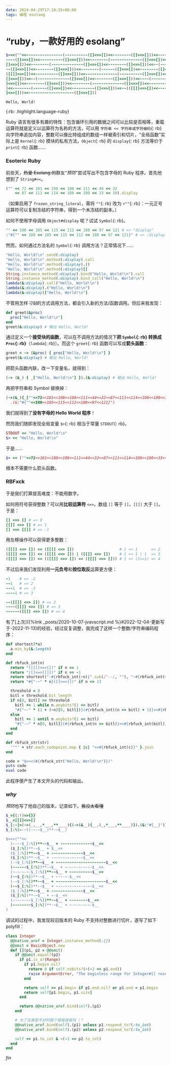 ```yaml
---
date: 2024-04-29T17:10:55+08:00
tags: 编程 esolang
---
```


# “ruby，一款好用的 esolang”

~~~ruby
$><<(""<<~-~-~-~-~-~-~-~-(-~-~-~-~-~([]<=>[])<<-~-~-~-~([]<=>[]))<<-~-~-~-~-~(-~
-~-~([]<=>[])<<-~-~-~-~-~([]<=>[]))<<~-~-~-~-(-~-~-~-~-~-~-~([]<=>[])<<-~-~-~-~(
[]<=>[]))<<~-~-~-~-(-~-~-~-~-~-~-~([]<=>[])<<-~-~-~-~([]<=>[]))<<~-(-~-~-~-~-~-~
-~([]<=>[])<<-~-~-~-~([]<=>[]))<<~-~-~-~-(-~-~-~([]<=>[])<<-~-~-~-~([]<=>[]))<<(
([[]]<=>[])<<-~-~-~-~-~([]<=>[]))<<-~-~-~-~-~-~-~(-~-~-~-~-~([]<=>[])<<-~-~-~-~(
[]<=>[]))<<~-(-~-~-~-~-~-~-~([]<=>[])<<-~-~-~-~([]<=>[]))<<-~-~(-~-~-~-~-~-~-~([
]<=>[])<<-~-~-~-~([]<=>[]))<<~-~-~-~-(-~-~-~-~-~-~-~([]<=>[])<<-~-~-~-~([]<=>[])
)<<-~-~-~-~(-~-~-~([]<=>[])<<-~-~-~-~-~([]<=>[]))<<-~(([[]]<=>[])<<-~-~-~-~-~([
]<=>[]))<<-~-~-~-~-~-~-~-~-~-~([]<=>[]))
~~~

    Hello, World!


{:rb: .highlight.language-ruby}

Ruby 语言有很多有趣的特性：包含循环引用的数据之间可以比较是否相等，重载运算符就是定义以运算符为名称的方法，可以用 `字符串 << 字符串或字符编码`{: rb} 向字符串追加内容，整数可以像比特组成的数组一样被索引和切片，“全局函数”实际上是 `Kernel`{: rb} 模块的私有方法，`Object`{: rb} 的 `display`{: rb} 方法等价于 `print`{: rb} 函数……

### Esoteric Ruby

前些天，~~热爱 Esolang 的~~群友“*预防*”尝试写出不包含字母的 Ruby 程序。首先他想到了 `String#<<`。

~~~ruby
("" << 72 << 101 << 108 << 108 << 111 << 44 << 32
    << 87 << 111 << 114 << 108 << 100 << 33 << 10).display
~~~

（如果启用了 `frozen_string_literal`，需将 `""`{: rb} 改为 `+""`{: rb}：一元正号运算符可以复制冻结的字符串，得到一个未冻结的副本。）

如何不使用字母调用 `Object#display` 呢？试试 `Symbol`{: rb}。

~~~ruby
"" << 100 << 105 << 115 << 112 << 108 << 97 << 121 # => "display"
:"#{"" << 100 << 105 << 115 << 112 << 108 << 97 << 121}" # => :display
~~~

然而，如何通过方法名的 `Symbol`{: rb} 调用方法？正常情况下……

~~~ruby
"Hello, World!\n".send(:display)
"Hello, World!\n".method(:display).call
"Hello, World!\n".method(:display).()
"Hello, World!\n".method(:display)[]
String.instance_method(:display).bind("Hello, World!\n").call
String.instance_method(:display).bind_call("Hello, World!\n")
lambda(&:display).call("Hello, World!\n")
lambda(&:display).("Hello, World!\n")
lambda(&:display)["Hello, World!\n"]
~~~

不管用怎样*刁钻*的方式调用方法，都会引入新的方法/函数调用。但后来我发现：

~~~ruby
def greet(&proc)
  proc["Hello, World!\n"]
end
greet(&:display) # 输出 Hello, World!
~~~

通过定义一个**接受块的函数**，可以在不调用方法的情况下**把 `Symbol`{: rb} 转换成 `Proc`{: rb}**（`lambda`{: rb}）。而这个 `greet`{: rb} 函数可以写成**箭头函数**：

~~~ruby
greet = -> (&proc) { proc["Hello, World!\n"] }
greet(&:display) # 输出 Hello, World!
~~~

把箭头函数内联，改一下变量名，就得到：

~~~ruby
(-> (&_) { _["Hello, World!\n"] }).(&:display) # 输出 Hello, World!
~~~

再把字符串和 Symbol 替换掉：

~~~ruby
(->(&_){_[""<<72<<101<<108<<108<<111<<44<<32<<87<<111<<114<<108<<100<<33<<10]})
  .(&:"#{""<<100<<105<<115<<112<<108<<97<<121}")
~~~

我们就得到了**没有字母的 Hello World 程序**！

然而我们随即发现全局变量 `$>`{: rb} 相当于常量 `STDOUT`{: rb}。

~~~ruby
STDOUT << "Hello, World!\n"
$> << "Hello, World!\n"
~~~

于是……

~~~ruby
$> << (""<<72<<101<<108<<108<<111<<44<<32<<87<<111<<114<<108<<100<<33<<10)
~~~

根本不需要什么箭头函数。

### RBFxck

于是我们打算提高难度：不能用数字。

如何用符号获得整数？可以用**比较运算符** `<=>`。数组 `[]` 等于 `[]`，`[[]]` 大于 `[]`。于是：

~~~ruby
[] <=> [] # => 0
[[]] <=> [] # => 1
[] <=> [[]] # => -1
~~~

用左移操作可以获得更多整数：

~~~ruby
([[]] <=> []) << ([[]] <=> [])                    # 1 << 1      => 2
([[]] <=> []) << ([[]] <=> []) | ([[]] <=> [])    # 1 << 1 | 1  => 3
([[]] <=> []) << (([[]] <=> []) << ([[]] <=> [])) # 1 << (1<<1) => 4
~~~

不过后来我们发现利用**一元负号**和**按位取反**运算更方便：

~~~ruby
~1    # => -2
-~1   # => 2
~-~1  # => -3
-~-~1 # => 3

-~([[]] <=> []) # => 2
-~-~([[]] <=> []) # => 3
-~-~-~([[]] <=> []) # => 4
~~~

有了[上次]({%link _posts/2020-10-07-jvavscript.md
%}#2022-12-04-更新写于-2022-11-13)的经验，经过反复调整，我完成了这样一个整数/字符串编码程序：

~~~ruby
def shortest(*a)
  a.min_by(&:length)
end

def rbfuck_int(n)
  return "([[]]<=>[])" if n == 1
  return "([]<=>[[]])" if n == -1
  return shortest("-#{rbfuck_int(-n)}".sub(/^--/, ""), "~#{rbfuck_int(~n)}".sub(/^~~/, "")) if n.negative?
  return "#{"-~" * n}([]<=>[])" if n <= 13

  threshold = 8
  bitl = threshold.bit_length
  if n[0, bitl] >= threshold
    bitl += 1 while n.anybits?(1 << bitl)
    "#{"~-" * (1 + (~n)[0, bitl])}(#{rbfuck_int((n >> bitl) + 1)}<<#{rbfuck_int(bitl)})"
  else
    bitl += 1 until n.anybits?(1 << bitl)
    "#{"-~" * n[0, bitl]}(#{rbfuck_int(n >> bitl)}<<#{rbfuck_int(bitl)})"
  end
end

def rbfuck_str(str)
  '""' + str.each_codepoint.map { |c| "<<#{rbfuck_int(c)}" }.join
end

code = "$><<(#{rbfuck_str("Hello, World!\n")})"
puts code
eval code
~~~

此程序便产生了本文开头的代码和输出。

### *why*

*预防*也写了他自己的版本，记录如下。~~我没太看懂~~

~~~ruby
$_={(:!)=>{}}
$__=[[]]<=>[]
$_[:-]=(->(_,__,*___,**____){(->(&__){__.(_,*___,**____)}).(&:"#{__}")})
$_[:%]=-~((-~-~$__)**-~$__)

$><<(""<<
  (~-~-$_[:%])**-~$__ + -~-~-~-~-~-~-~$__<<
  ($_[:%])**-~$__ + $__<<
  ($_[:%])**-~$__ + -~-~-~-~-~-~-~$__<<
  ($_[:%])**-~$__ + -~-~-~-~-~-~-~$__<<
  (-~$_[:%])**-~$__ + ~-~-~-~-~-~-~-~-~-~-~-$__<<
  (~-~-~-$_[:%])**-~$__ + ~-~-~-~-~-~-$__<<
  (~-~-~-~-$_[:%])**-~$__ + ~-~-~-~-~-$__<<
  (-~$_[:%])**-~$__ + ~-~-~-$__<<
  (-~$_[:%])**-~$__ + ~-~-~-~-~-~-~-~-~-~-~-$__<<
  (-~$_[:%])**-~$__ + ~-~-~-~-~-~-~-~-$__<<
  ($_[:%])**-~$__ + -~-~-~-~-~-~-~$__<<
  ($_[:%])**-~$__ + ~-$__<<
  (~-~-~-~-$_[:%])**-~$__ + ~-~-~-~-$__<<
  (~-~-~-~-$_[:%])**-~$__ + ~-~-~-~-~-$__
)
~~~

调试的过程中，我发现较旧版本的 Ruby 不支持对整数进行切片，遂写了如下 polyfill：

~~~ruby
class Integer
  @@native_aref = Integer.instance_method(:[])
  @@omit = BasicObject.new
  def [](p1, p2 = @@omit)
    if @@omit.equal?(p2)
      if p1.is_a?(Range)
        if p1.begin.nil?
          return 0 if self.nobits?(~(-2 << p1.end))
          raise ArgumentError, "The beginless range for Integer#[] results in infinity"
        end

        return self >> p1.begin if p1.end.nil? or p1.end < p1.begin
        return self[p1.begin, p1.size]
      end

      return @@native_aref.bind(self).(p1)
    end

    # 为了在类型不对时报个错我容易吗（？
    @@native_aref.bind(self).(p1) unless p1.respond_to?(:to_int)
    @@native_aref.bind(self).(p2) unless p2.respond_to?(:to_int)

    self >> p1.to_int & ~(-1 << p2.to_int)
  end
end
~~~

*fin*
